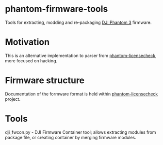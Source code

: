 # phantom-firmware-tools

Tools for extracting, modding and re-packaging [DJI Phantom 3](http://www.dji.com/product/phantom-3/download) firmware.

# Motivation

This is an alternative implementation to parser from [phantom-licensecheck](https://github.com/probonopd/phantom-licensecheck), more focused on hacking.

# Firmware structure

Documentation of the formware format is held within [phantom-licensecheck](https://github.com/probonopd/phantom-licensecheck) project.

# Tools

dji_fwcon.py - DJI Firmware Container tool; allows extracting modules from package file, or creating container by merging firmware modules.
